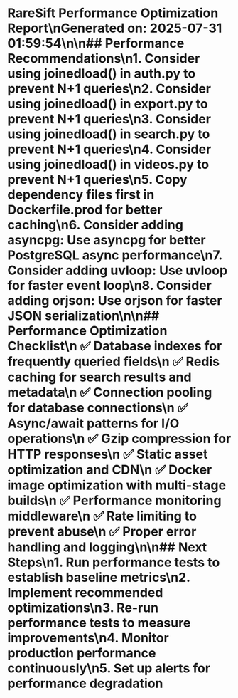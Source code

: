 # RareSift Performance Optimization Report\nGenerated on: 2025-07-31 01:59:54\n\n## Performance Recommendations\n1. Consider using joinedload() in auth.py to prevent N+1 queries\n2. Consider using joinedload() in export.py to prevent N+1 queries\n3. Consider using joinedload() in search.py to prevent N+1 queries\n4. Consider using joinedload() in videos.py to prevent N+1 queries\n5. Copy dependency files first in Dockerfile.prod for better caching\n6. Consider adding asyncpg: Use asyncpg for better PostgreSQL async performance\n7. Consider adding uvloop: Use uvloop for faster event loop\n8. Consider adding orjson: Use orjson for faster JSON serialization\n\n## Performance Optimization Checklist\n   ✅ Database indexes for frequently queried fields\n   ✅ Redis caching for search results and metadata\n   ✅ Connection pooling for database connections\n   ✅ Async/await patterns for I/O operations\n   ✅ Gzip compression for HTTP responses\n   ✅ Static asset optimization and CDN\n   ✅ Docker image optimization with multi-stage builds\n   ✅ Performance monitoring middleware\n   ✅ Rate limiting to prevent abuse\n   ✅ Proper error handling and logging\n\n## Next Steps\n1. Run performance tests to establish baseline metrics\n2. Implement recommended optimizations\n3. Re-run performance tests to measure improvements\n4. Monitor production performance continuously\n5. Set up alerts for performance degradation